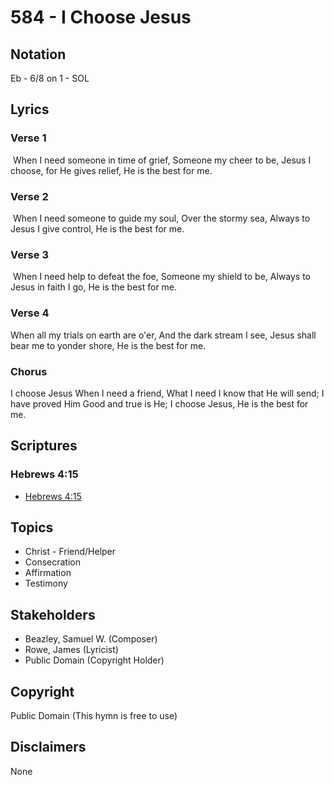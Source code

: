 # 584 - I Choose Jesus

## Notation

Eb - 6/8 on 1 - SOL

## Lyrics

### Verse 1

 When I need someone in time of grief, Someone my cheer to be, Jesus I choose, for He gives relief, He is the best for me.

### Verse 2

 When I need someone to guide my soul, Over the stormy sea, Always to Jesus I give control, He is the best for me. 

### Verse 3

 When I need help to defeat the foe, Someone my shield to be, Always to Jesus in faith I go, He is the best for me. 

### Verse 4

When all my trials on earth are o'er, And the dark stream I see, Jesus shall bear me to yonder shore, He is the best for me.

### Chorus

I choose Jesus When I need a friend, What I need I know that He will send; I have proved Him Good and true is He; I choose Jesus, He is the best for me.


## Scriptures

### Hebrews 4:15

- [Hebrews 4:15](https://www.biblegateway.com/passage/?search=Hebrews%204%3A15)


## Topics

- Christ - Friend/Helper
- Consecration
- Affirmation
- Testimony

## Stakeholders

- Beazley, Samuel W. (Composer)
- Rowe, James (Lyricist)
- Public Domain (Copyright Holder)

## Copyright

Public Domain
(This hymn is free to use)

## Disclaimers

None

